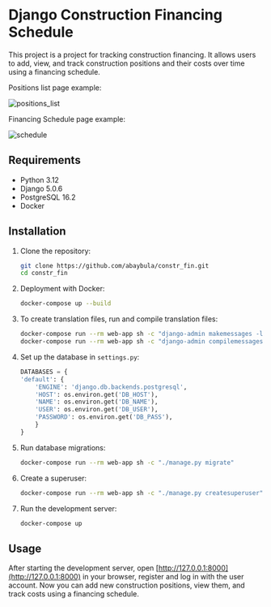 # Django Construction Financing Schedule

This project is a project for tracking construction financing. It allows users to add, view, and track construction
positions and their costs over time using a financing schedule.

Positions list page example:

![positions_list](https://github.com/abaybula/constr_fin/assets/6695355/97ea17b4-bef9-4928-a3c3-4e79153361fa)

Financing Schedule page example:

![schedule](https://github.com/abaybula/constr_fin/assets/6695355/777f192a-52e2-4058-972c-81331d07c9d7)

## Requirements

- Python 3.12
- Django 5.0.6
- PostgreSQL 16.2
- Docker

## Installation

1. Clone the repository:

    ```bash
    git clone https://github.com/abaybula/constr_fin.git
    cd constr_fin
    ```

2. Deployment with Docker:

    ```bash
    docker-compose up --build
    ```

3. To create translation files, run and compile translation files:

    ```bash
    docker-compose run --rm web-app sh -c "django-admin makemessages -l uk"
    docker-compose run --rm web-app sh -c "django-admin compilemessages"
    ```

4. Set up the database in `settings.py`:

    ```python
   DATABASES = {
    'default': {
        'ENGINE': 'django.db.backends.postgresql',
        'HOST': os.environ.get('DB_HOST'),
        'NAME': os.environ.get('DB_NAME'),
        'USER': os.environ.get('DB_USER'),
        'PASSWORD': os.environ.get('DB_PASS'),
        }
    }
    ```

5. Run database migrations:

    ```bash
    docker-compose run --rm web-app sh -c "./manage.py migrate"
    ```

6. Create a superuser:

    ```bash
    docker-compose run --rm web-app sh -c "./manage.py createsuperuser"
    ```

7. Run the development server:

    ```bash
    docker-compose up
    ```

## Usage

After starting the development server, open [http://127.0.0.1:8000](http://127.0.0.1:8000) in your browser, register and
log in with the user account. Now you can add new construction positions, view them, and track costs using a financing
schedule.
